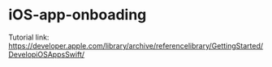 # iOS-app-onboading

Tutorial link: https://developer.apple.com/library/archive/referencelibrary/GettingStarted/DevelopiOSAppsSwift/
